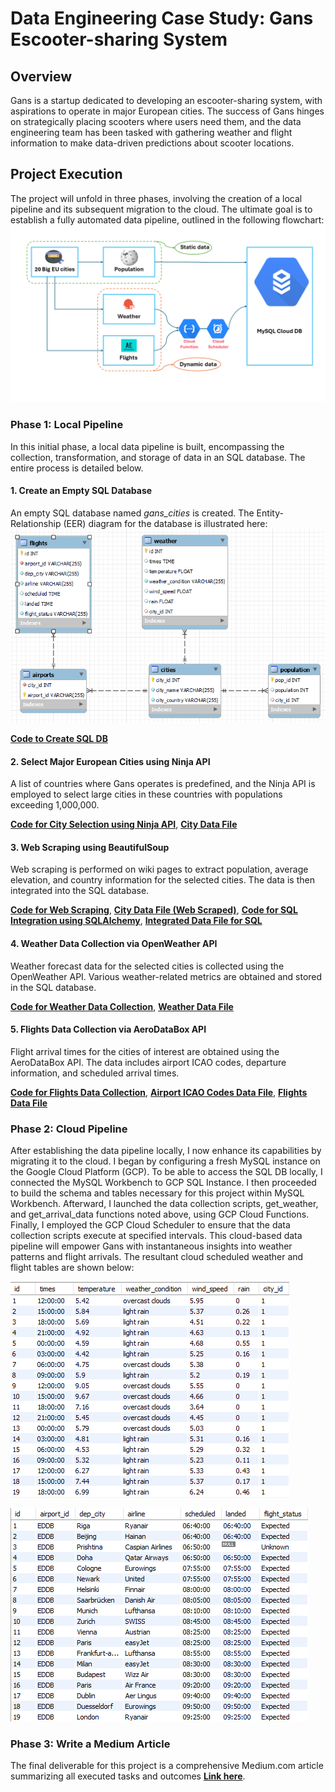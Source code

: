 # Data Engineering Case Study: Gans Escooter-sharing System

## Overview

Gans is a startup dedicated to developing an escooter-sharing system, with aspirations to operate in major European cities. The success of Gans hinges on strategically placing scooters where users need them, and the data engineering team has been tasked with gathering weather and flight information to make data-driven predictions about scooter locations.

## Project Execution

The project will unfold in three phases, involving the creation of a local pipeline and its subsequent migration to the cloud. The ultimate goal is to establish a fully automated data pipeline, outlined in the following flowchart: 
![Flowchart](images/Flowchart.png)

### Phase 1: Local Pipeline

In this initial phase, a local data pipeline is built, encompassing the collection, transformation, and storage of data in an SQL database. The entire process is detailed below.

#### 1. Create an Empty SQL Database
An empty SQL database named *gans_cities* is created. The Entity-Relationship (EER) diagram for the database is illustrated here: 
![EER_diagram](images/EER_diagram.png)

[**Code to Create SQL DB**](https://github.com/sumitdeole/Data_engineering_project/blob/66e23f09cdf732cfdc8572e65cfb14791643caee/code/1.%20Gans_cities.sql)

#### 2. Select Major European Cities using Ninja API
A list of countries where Gans operates is predefined, and the Ninja API is employed to select large cities in these countries with populations exceeding 1,000,000.

[**Code for City Selection using Ninja API**](https://github.com/sumitdeole/Data_engineering_project/blob/1c4d93b96bf54f218dc3784a528a304593025897/code/2.%20select_cities_ninja_api.ipynb), 
[**City Data File**](https://github.com/sumitdeole/Data_engineering_project/blob/8ca9be19bb835b7ad8ad173c55fd3a66717f7a74/data/1.%20cities_df_cleaned.csv)

#### 3. Web Scraping using BeautifulSoup
Web scraping is performed on wiki pages to extract population, average elevation, and country information for the selected cities. The data is then integrated into the SQL database.

[**Code for Web Scraping**](https://github.com/sumitdeole/Data_engineering_project/blob/1c4d93b96bf54f218dc3784a528a304593025897/code/3.%20webscraping_beautifulsoup.ipynb), 
[**City Data File (Web Scraped)**](https://github.com/sumitdeole/Data_engineering_project/blob/8ca9be19bb835b7ad8ad173c55fd3a66717f7a74/data/2.%20df_cities_ws_cleaned.csv), 
[**Code for SQL Integration using SQLAlchemy**](https://github.com/sumitdeole/Data_engineering_project/blob/1c4d93b96bf54f218dc3784a528a304593025897/code/4.%20SQL_integration_sqlalchemy.ipynb), 
[**Integrated Data File for SQL**](https://github.com/sumitdeole/Data_engineering_project/blob/8ca9be19bb835b7ad8ad173c55fd3a66717f7a74/data/3.%20df_sql_city_id.csv)

#### 4. Weather Data Collection via OpenWeather API
Weather forecast data for the selected cities is collected using the OpenWeather API. Various weather-related metrics are obtained and stored in the SQL database.

[**Code for Weather Data Collection**](https://github.com/sumitdeole/Data_engineering_project/blob/1c4d93b96bf54f218dc3784a528a304593025897/code/5.%20weather_data_OW_api.ipynb), 
[**Weather Data File**](https://github.com/sumitdeole/Data_engineering_project/blob/8ca9be19bb835b7ad8ad173c55fd3a66717f7a74/data/4.%20df_city_id_weather.csv)

#### 5. Flights Data Collection via AeroDataBox API
Flight arrival times for the cities of interest are obtained using the AeroDataBox API. The data includes airport ICAO codes, departure information, and scheduled arrival times.

[**Code for Flights Data Collection**](https://github.com/sumitdeole/Data_engineering_project/blob/1c4d93b96bf54f218dc3784a528a304593025897/code/6.%20flights_data_aerodatabox_api.ipynb), 
[**Airport ICAO Codes Data File**](https://github.com/sumitdeole/Data_engineering_project/blob/8ca9be19bb835b7ad8ad173c55fd3a66717f7a74/data/5.%20df_airports_merged.csv), 
[**Flights Data File**](https://github.com/sumitdeole/Data_engineering_project/blob/8ca9be19bb835b7ad8ad173c55fd3a66717f7a74/data/6.%20df_flight_arrivals.csv)

### Phase 2: Cloud Pipeline

After establishing the data pipeline locally, I now enhance its capabilities by migrating it to the cloud. I began by configuring a fresh MySQL instance on the Google Cloud Platform (GCP). To be able to access the SQL DB locally, I connected the MySQL Workbench to GCP SQL Instance. I then proceeded to build the schema and tables necessary for this project within MySQL Workbench. Afterward, I launched the data collection scripts, get_weather, and get_arrival_data functions noted above, using GCP Cloud Functions. Finally, I employed the GCP Cloud Scheduler to ensure that the data collection scripts execute at specified intervals. This cloud-based data pipeline will empower Gans with instantaneous insights into weather patterns and flight arrivals. The resultant cloud scheduled weather and flight tables are shown below:

![weather_table](images/weather_table.png)

![flight_table](images/flight_table.png)

### Phase 3: Write a Medium Article

The final deliverable for this project is a comprehensive Medium.com article summarizing all executed tasks and outcomes [**Link here**](https://medium.com/@sumitdeole/seeing-through-the-data-engineering-project-edf9984448a8). 
